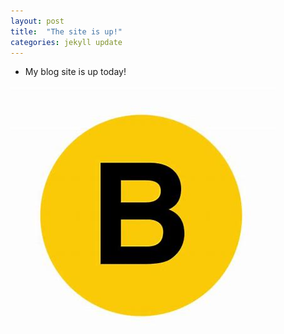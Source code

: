 ```yaml
---
layout: post
title:  "The site is up!"
categories: jekyll update
---
```


- My blog site is up today!
<!-- ![Show image test]({{ BASE_PATH }}/assets/images/b-2.png) -->
![Show image B](/assets/images/b-2.png)